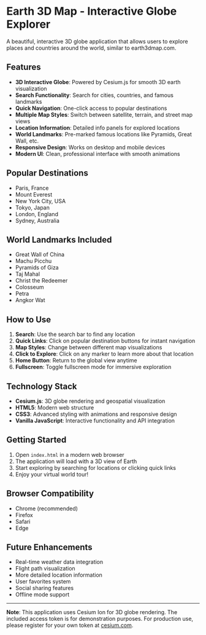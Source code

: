 # Earth 3D Map - Interactive Globe Explorer

A beautiful, interactive 3D globe application that allows users to explore places and countries around the world, similar to earth3dmap.com.

## Features

- **3D Interactive Globe**: Powered by Cesium.js for smooth 3D earth visualization
- **Search Functionality**: Search for cities, countries, and famous landmarks
- **Quick Navigation**: One-click access to popular destinations
- **Multiple Map Styles**: Switch between satellite, terrain, and street map views
- **Location Information**: Detailed info panels for explored locations
- **World Landmarks**: Pre-marked famous locations like Pyramids, Great Wall, etc.
- **Responsive Design**: Works on desktop and mobile devices
- **Modern UI**: Clean, professional interface with smooth animations

## Popular Destinations

- Paris, France
- Mount Everest
- New York City, USA
- Tokyo, Japan
- London, England
- Sydney, Australia

## World Landmarks Included

- Great Wall of China
- Machu Picchu
- Pyramids of Giza
- Taj Mahal
- Christ the Redeemer
- Colosseum
- Petra
- Angkor Wat

## How to Use

1. **Search**: Use the search bar to find any location
2. **Quick Links**: Click on popular destination buttons for instant navigation
3. **Map Styles**: Change between different map visualizations
4. **Click to Explore**: Click on any marker to learn more about that location
5. **Home Button**: Return to the global view anytime
6. **Fullscreen**: Toggle fullscreen mode for immersive exploration

## Technology Stack

- **Cesium.js**: 3D globe rendering and geospatial visualization
- **HTML5**: Modern web structure
- **CSS3**: Advanced styling with animations and responsive design
- **Vanilla JavaScript**: Interactive functionality and API integration

## Getting Started

1. Open `index.html` in a modern web browser
2. The application will load with a 3D view of Earth
3. Start exploring by searching for locations or clicking quick links
4. Enjoy your virtual world tour!

## Browser Compatibility

- Chrome (recommended)
- Firefox
- Safari
- Edge

## Future Enhancements

- Real-time weather data integration
- Flight path visualization
- More detailed location information
- User favorites system
- Social sharing features
- Offline mode support

---

**Note**: This application uses Cesium Ion for 3D globe rendering. The included access token is for demonstration purposes. For production use, please register for your own token at [cesium.com](https://cesium.com).

